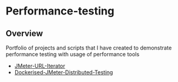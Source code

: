 # Performance-testing

## Overview

Portfolio of projects and scripts that I have created to demonstrate performance testing with usage of performance tools  

* [JMeter-URL-Iterator](https://github.com/Chuckos/Performance-testing/tree/master/Jmeter-url-iterator)
* [Dockerised-JMeter-Distributed-Testing](https://github.com/Chuckos/Performance-testing/tree/master/docker-jMeter)
